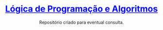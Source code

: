 <div align="center">
  <h1 style="color: blue;"><u>Lógica de Programação e Algoritmos</u></h1>

  Repositório criado para eventual consulta.
</div>

